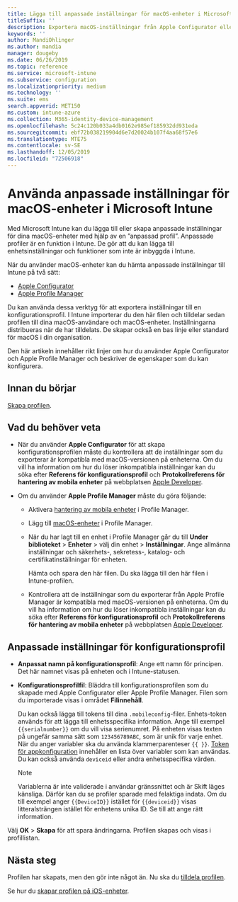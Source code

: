 ```yaml
---
title: Lägga till anpassade inställningar för macOS-enheter i Microsoft Intune – Azure | Microsoft Docs
titleSuffix: ''
description: Exportera macOS-inställningar från Apple Configurator eller Apples Profile Manager och importera sedan dessa inställningar till Microsoft Intune. De här inställningarna kan skapa, använda och kontrollera anpassade inställningar och funktioner på macOS-enheter. Den här anpassade profilen kan sedan tilldelas eller distribueras till macOS-enheter i din organisation för att skapa en baslinje eller standard.
keywords: ''
author: MandiOhlinger
ms.author: mandia
manager: dougeby
ms.date: 06/26/2019
ms.topic: reference
ms.service: microsoft-intune
ms.subservice: configuration
ms.localizationpriority: medium
ms.technology: ''
ms.suite: ems
search.appverid: MET150
ms.custom: intune-azure
ms.collection: M365-identity-device-management
ms.openlocfilehash: 5c24c120b033a4db0162e985ef185932dd931eda
ms.sourcegitcommit: ebf72b038219904d6e7d20024b107f4aa68f57e6
ms.translationtype: MTE75
ms.contentlocale: sv-SE
ms.lasthandoff: 12/05/2019
ms.locfileid: "72506918"
---
```

# <a name="use-custom-settings-for-macos-devices-in-microsoft-intune"></a>Använda anpassade inställningar för macOS-enheter i Microsoft Intune

Med Microsoft Intune kan du lägga till eller skapa anpassade inställningar för dina macOS-enheter med hjälp av en ”anpassad profil”. Anpassade profiler är en funktion i Intune. De gör att du kan lägga till enhetsinställningar och funktioner som inte är inbyggda i Intune.

När du använder macOS-enheter kan du hämta anpassade inställningar till Intune på två sätt:

- [Apple Configurator](https://itunes.apple.com/app/apple-configurator-2/id1037126344?mt=12)
- [Apple Profile Manager](https://support.apple.com/profile-manager)

Du kan använda dessa verktyg för att exportera inställningar till en konfigurationsprofil. I Intune importerar du den här filen och tilldelar sedan profilen till dina macOS-användare och macOS-enheter. Inställningarna distribueras när de har tilldelats. De skapar också en bas linje eller standard för macOS i din organisation.

Den här artikeln innehåller rikt linjer om hur du använder Apple Configurator och Apple Profile Manager och beskriver de egenskaper som du kan konfigurera.

## <a name="before-you-begin"></a>Innan du börjar

[Skapa profilen](device-profile-create.md).

## <a name="what-you-need-to-know"></a>Vad du behöver veta

- När du använder **Apple Configurator** för att skapa konfigurationsprofilen måste du kontrollera att de inställningar som du exporterar är kompatibla med macOS-versionen på enheterna. Om du vill ha information om hur du löser inkompatibla inställningar kan du söka efter **Referens för konfigurationsprofil** och **Protokollreferens för hantering av mobila enheter** på webbplatsen [Apple Developer](https://developer.apple.com/).

- Om du använder **Apple Profile Manager** måste du göra följande:

  - Aktivera [hantering av mobila enheter](https://help.apple.com/serverapp/mac/5.7/#/apd05B9B761-D390-4A75-9251-E9AD29A61D0C) i Profile Manager.
  - Lägg till [macOS-enheter](https://help.apple.com/profilemanager/mac/5.7/#/pm9onzap1984) i Profile Manager.
  - När du har lagt till en enhet i Profile Manager går du till **Under biblioteket** > **Enheter** > välj din enhet > **Inställningar**. Ange allmänna inställningar och säkerhets-, sekretess-, katalog- och certifikatinställningar för enheten.

    Hämta och spara den här filen. Du ska lägga till den här filen i Intune-profilen. 

  - Kontrollera att de inställningar som du exporterar från Apple Profile Manager är kompatibla med macOS-versionen på enheterna. Om du vill ha information om hur du löser inkompatibla inställningar kan du söka efter **Referens för konfigurationsprofil** och **Protokollreferens för hantering av mobila enheter** på webbplatsen [Apple Developer](https://developer.apple.com/).

## <a name="custom-configuration-profile-settings"></a>Anpassade inställningar för konfigurationsprofil

- **Anpassat namn på konfigurationsprofil**: Ange ett namn för principen. Det här namnet visas på enheten och i Intune-statusen.
- **Konfigurationsprofilfil**: Bläddra till konfigurationsprofilen som du skapade med Apple Configurator eller Apple Profile Manager. Filen som du importerade visas i området **Filinnehåll**.

  Du kan också lägga till tokens till dina `.mobileconfig`-filer. Enhets-token används för att lägga till enhetsspecifika information. Ange till exempel `{{serialnumber}}` om du vill visa serienumret. På enheten visas texten på ungefär samma sätt som `123456789ABC`, som är unik för varje enhet. När du anger variabler ska du använda klammerparenteser `{{ }}`. [Token för appkonfiguration](../apps/app-configuration-policies-use-ios.md#tokens-used-in-the-property-list) innehåller en lista över variabler som kan användas. Du kan också använda `deviceid` eller andra enhetsspecifika värden.

  > [!NOTE]
  > Variablerna är inte validerade i användar gränssnittet och är Skift läges känsliga. Därför kan du se profiler sparade med felaktiga indata. Om du till exempel anger `{{DeviceID}}` istället för `{{deviceid}}` visas litteralsträngen istället för enhetens unika ID. Se till att ange rätt information.

Välj **OK** > **Skapa** för att spara ändringarna. Profilen skapas och visas i profillistan.

## <a name="next-steps"></a>Nästa steg

Profilen har skapats, men den gör inte något än. Nu ska du [tilldela profilen](device-profile-assign.md).

Se hur du [skapar profilen på iOS-enheter](../custom-settings-ios.md).
